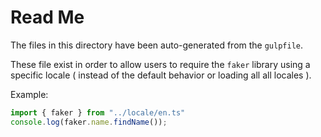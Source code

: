# Read Me

The files in this directory have been auto-generated from the `gulpfile`.

These file exist in order to allow users to require the `faker` library using a specific locale ( instead of the default behavior or loading all all locales ).

Example:

``` js
import { faker } from "../locale/en.ts"
console.log(faker.name.findName());
```